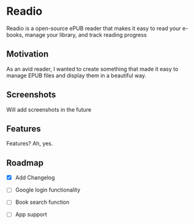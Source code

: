 # Readio
Readio is a open-source ePUB reader that makes it easy to read your e-books, manage your library, and track reading progress

## Motivation
As an avid reader, I wanted to create something that made it easy to manage EPUB files and display them in a beautiful way. 

## Screenshots
Will add screenshots in the future


## Features
Features? Ah, yes. 


<!-- ROADMAP -->
## Roadmap

- [x] Add Changelog
- [ ] Google login functionality
- [ ] Book search function 
- [ ] App support




